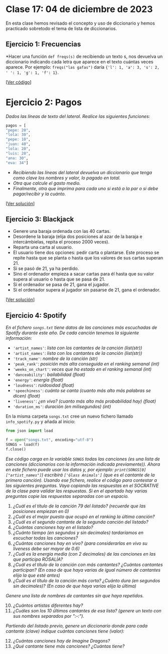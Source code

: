 # Clase 17: 04 de diciembre de 2023

En esta clase hemos revisado el concepto y uso de diccionario y hemos practicado sobretodo el tema de lista de diccionarios.

## Ejercicio 1: Frecuencias
*Hacer una función `def freqs(s)` de recibiendo un texto s, nos devuelva un diccionario indicando cada letra que aparece en el texto cuántas veces aparece. Por ejemplo: `freqs("las gafas")` daría `{'l': 1, 'a': 3, 's': 2, ' ': 1, 'g': 1, 'f': 1}`.

[[Ver código](t7e04.frecuencias.py)]

# Ejercicio 2: Pagos
*Dados las líneas de texto del lateral. Realice las siguientes funciones:*
```python
pagos = [
"pepe: 20",
"lola: 30",
"pepe: 10",
"juan: 40",
"lola: 20",
"luis: 20",
"ana: 30",
"eva: 34"]
```
* *Recibiendo las líneas del lateral devuelva un diccionario que tenga como clave los nombres y valor, lo pagado en total.*
* *Otra que calcule el gasto medio.*
* *Finalmente, otra que imprima para cada uno si está a la par o si debe pagar/recibir y la cuánto.*

[[Ver solución](t7e05.pagos.py)]



## Ejercicio 3: Blackjack

* Genere una baraja ordenada con las 40 cartas.
* Desordene la baraja (elija dos posiciones al azar de la baraja e intercámbielas, repita el proceso 2000 veces).
* Reparta una carta al usuario.
* El usuario tiene dos opciones: pedir carta o plantarse. Este proceso se repite hasta que se planta o hasta que los valores de sus cartas superan 21.
* Si se pasó de 21, ya ha perdido.
* Sino el ordenador empieza a sacar cartas para él hasta que su valor supera al usuario o hasta que se pasa de 21.
* Si el ordenador se pasa de 21, gana el jugador.
* Si el ordenador supera al jugador sin pasarse de 21, gana el ordenador.

[[Ver solución](t7e06.blackjack.py)]


## Ejercicio 4: Spotify

*En el fichero `songs.txt` tiene datos de las canciones más escuchadas de Spotify durante este año. De cada canción tenemos la siguiente información:*

* `'artist_names'`: *lista con los cantantes de la canción (list(str))*
* `'artist_names'`: *lista con los cantantes de la canción (list(str))*
* `'track_name'`: *nombre de la canción (str)*
* `'peak_rank'`: *posición más alta conseguida en el ranking semanal (int)*
* `'weeks_on_chart'`: *veces que ha estado en el ranking semanal (int)*
* `'danceability'`: *bailabilidad (float)*
* `'energy'`: *energía (float)*
* `'loudness'`: *ruidosidad (float)*
* `'speechiness'`: *cuánto se canta (cuanto más alto más palabras se dicen) (float)*
* `'liveness'`: *¿en vivo? (cuanto más alto más probabilidad hay) (float)*
* `'duration_ms'`: *duración (en milisegundos) (int)*

En la misma carpeta `songs.txt` cree un nuevo fichero llamado `info_spotify.py` y añada al inicio:

```python
from json import load

f = open("songs.txt", encoding="utf-8")
SONGS = load(f)
f.close()
```

*Ese código carga en la variable `SONGS` todas las canciones (es una lista de canciones (diccionarios con la información indicada previamente)). Ahora en este fichero puede usar los datos y, por ejemplo: `print(SONGS[0]["artist_names"]`) escribirá `['Glass Animals']` (que es el cantante de la primera canción).
Usando ese fichero, realice el código para contestar a las siguientes preguntas. Vaya copiando las respuestas en el SOCRATIVE de la clase para validar las respuestas. Si en el apartado hay varias preguntas copie las respuestas separadas con un espacio.*

1.	*¿Cuál es el título de la canción 79 del listado? (recuerde que las posiciones empiezan en 0)*
2.	*¿Cuál es el mejor puesto que ocupó en el ranking la última canción?*
3.	*¿Cuál es el segundo cantante de la segunda canción del listado?*
4.	*¿Cuántas canciones hay en el listado?*
5.	*¿Cuánto tiempo (en segundos y sin decimales) tardaríamos en escuchar todas las canciones?*
6.	*¿Cuántas canciones hay en vivo? (para considerarlas en vivo su liveness debe ser mayor de 0.6)*
7.	*¿Cuál es la energía media (con 2 decimales) de las canciones en las que participa ROSALÍA?*
8.	*¿Cuál es el título de la canción con más cantantes? ¿Cuántos cantantes participan? (En caso de que haya varias de igual número de cantantes elija la que esté antes)* 
9.	*¿Cuál es el título de la canción más corta? ¿Cuánto dura (en segundos sin decimales)? (En caso de que haya varias elija la última)* 

*Genere una lista de nombres de cantantes sin que haya repetidos.*

10.	*¿Cuántos artistas diferentes hay?*
11.	*¿Cuáles son los 10 últimos cantantes de esa lista? (genere un texto con sus nombres separados por ":-:").*

*Partiendo del listado previo, genere un diccionario donde para cada cantante (clave) indique cuántas canciones tiene (valor):*

12.	*¿Cuántas canciones hay de Imagine Dragons?*
13.	*¿Qué cantante tiene más canciones? ¿Cuántas tiene?* 



